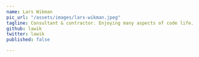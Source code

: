```yaml
---
name: Lars Wikman
pic_url: "/assets/images/lars-wikman.jpeg"
tagline: Consultant & contractor. Enjoying many aspects of code life.
github: lawik
twitter: lawik
published: false

---
```


